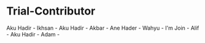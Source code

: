 # Trial-Contributor
Aku Hadir - Ikhsan -
Aku Hadir - Akbar -
Ane Hader - Wahyu -
I'm Join - Alif - 
Aku Hadir - Adam -

